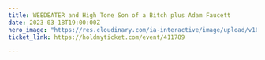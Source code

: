 ```yaml
---
title: WEEDEATER and High Tone Son of a Bitch plus Adam Faucett
date: 2023-03-18T19:00:00Z
hero_image: "https://res.cloudinary.com/ia-interactive/image/upload/v1678576461/weeeeeed_atto1u.jpg"
ticket_link: https://holdmyticket.com/event/411789

---
```

